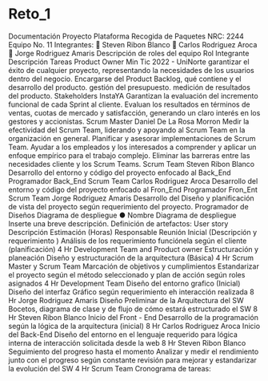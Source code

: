 # Reto_1

Documentación Proyecto Plataforma Recogida de Paquetes
NRC: 2244
Equipo No. 11 Integrantes:
 Steven Ribon Blanco
 Carlos Rodriguez Aroca
 Jorge Rodriguez Amaris
Descripción de roles del equipo Rol Integrante Descripción Tareas
Product Owner
Min Tic 2022 - UniNorte
garantizar el éxito de cualquier proyecto, representando la necesidades de los usuarios dentro del negocio.
Encargarse del Product Backlog, qué contiene y el desarrollo del producto.
gestión del presupuesto.
medición de resultados del producto.
Stakeholders
InstaYA
Garantizan la evaluación del incremento funcional de cada
Sprint al cliente.
Evaluan los resultados en términos de ventas, cuotas de mercado y satisfacción, generando un claro interés en los gestores y accionistas.
Scrum Master
Daniel De La Rosa Morron
Medir la efectividad del Scrum Team, liderando y apoyando al Scrum Team en la organización en general.
Planificar y asesorar implementaciones de Scrum Team.
Ayudar a los empleados y los interesados a comprender y aplicar un enfoque empírico para el
trabajo complejo.
Eliminar las barreras entre las necesidades cliente y los Scrum Teams.
Scrum
Team
Steven Ribon Blanco
Desarrollo del entorno y código del proyecto enfocado al Back_End
Programador Back_End
Scrum
Team
Carlos Rodriguez Aroca
Desarrollo del entorno y código del proyecto enfocado al Fron_End
Programador Fron_Ent
Scrum
Team
Jorge Rodriguez Amaris
Desarrollo del Diseño y planificación de vista del proyecto según requerimiento del proyecto.
Programador de Diseños
Diagrama de despliegue
● Nombre Diagrama de despliegue
Inserte una breve descripción.
Definición de artefactos:
User story Descripción Estimación (Horas) Responsable Reunión Inicial (Descripción y requerimiento ) Análisis de los requerimiento funciónela según el cliente (planificación) 4 Hr Development Team and Product owner
Estructuración y planeación
Diseño y estructuración de la arquitectura (Básica)
4 Hr
Scrum Master y Scrum Team Marcación de objetivos y cumplimientos Estandarizar el proyecto según el método seleccionado y plan de acción según roles asignados 4 Hr Development Team
Diseño del entorno grafico (Inicial)
Diseño del interfaz Gráfico según requerimiento eh interacción realizada
8 Hr
Jorge Rodriguez Amaris Diseño Preliminar de la Arquitectura del SW Bocetos, diagrama de clase y de flujo de cómo estará estructurado el SW 8 Hr Steven Ribon Blanco
Inicio del Front - End
Desarrollo de la programación según la lógica de la arquitectura (inicial)
8 Hr
Carlos Rodriguez Aroca Inicio del Back-End Diseño del entorno en el lenguaje requerido para lógica interna de interacción solicitada desde la web 8 Hr Steven Ribon Blanco
Seguimiento del progreso hasta el momento
Analizar y medir el rendimiento junto con el progreso según constante revisión para mejorar y estandarizar la evolución del SW
4 Hr
Scrum Team
Cronograma de tareas:

